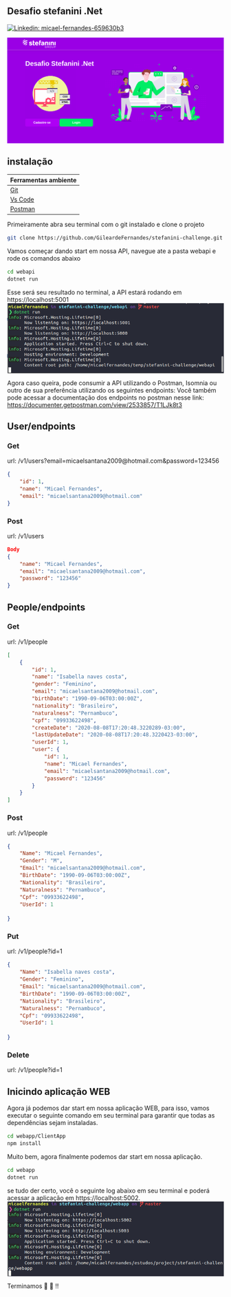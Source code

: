 <h2>Desafio stefanini .Net</h2>

[![Linkedin: micael-fernandes-659630b3](https://img.shields.io/badge/-micaelfernandes-blue?style=flat-square&logo=Linkedin&logoColor=white&link=https://www.linkedin.com/in/micael-fernandes-659630b3/)](https://www.linkedin.com/in/micael-fernandes-659630b3/)

<img align='center' src="https://github.com/GileardeFernandes/stefanini-challenge/blob/master/assets/home-web.png" >


## instalação

| Ferramentas ambiente                               |
| ---------------------------------------------------|
|<a href="https://git-scm.com/">Git</a>              |
|<a href="https://code.visualstudio.com/">Vs Code</a>|
|<a href="https://www.postman.com/">Postman</a>      |


Primeiramente abra seu terminal com o git instalado e clone o projeto

```sh
git clone https://github.com/GileardeFernandes/stefanini-challenge.git
```
Vamos começar dando start em nossa API, navegue ate a pasta webapi e rode os comandos abaixo

```sh
cd webapi
dotnet run
```
Esse será seu resultado no terminal, a API estará rodando em https://localhost:5001
<img align='center' src="https://github.com/GileardeFernandes/stefanini-challenge/blob/master/assets/log-api.png" >




Agora caso queira, pode consumir a API utilizando o Postman, Isomnia ou outro de sua preferência utilizando os seguintes endpoints:
Você também pode acessar a documentação dos endpoints no postman nesse link: https://documenter.getpostman.com/view/2533857/T1LJk8t3

## User/endpoints

<h3>Get</h3> 
url: /v1/users?email=micaelsantana2009@hotmail.com&password=123456

```json
{
    "id": 1,
    "name": "Micael Fernandes",
    "email": "micaelsantana2009@hotmail.com"
}
```

<h3>Post</h3> 
url: /v1/users

```json
Body
{
    "name": "Micael Fernandes",
    "email": "micaelsantana2009@hotmail.com",
    "password": "123456"
}
```

## People/endpoints

<h3>Get</h3>
url: /v1/people

```json
[
    {
        "id": 1,
        "name": "Isabella naves costa",
        "gender": "Feminino",
        "email": "micaelsantana2009@hotmail.com",
        "birthDate": "1990-09-06T03:00:00Z",
        "nationality": "Brasileiro",
        "naturalness": "Pernambuco",
        "cpf": "09933622498",
        "createDate": "2020-08-08T17:20:48.3220289-03:00",
        "lastUpdateDate": "2020-08-08T17:20:48.3220423-03:00",
        "userId": 1,
        "user": {
            "id": 1,
            "name": "Micael Fernandes",
            "email": "micaelsantana2009@hotmail.com",
            "password": "123456"
        }
    }
]
```

<h3>Post</h3>
url: /v1/people

```json
{
    "Name": "Micael Fernandes",
    "Gender": "M",
    "Email": "micaelsantana2009@hotmail.com",
    "BirthDate": "1990-09-06T03:00:00Z",
    "Nationality": "Brasileiro",
    "Naturalness": "Pernambuco",
    "Cpf": "09933622498",
    "UserId": 1

}
```

<h3>Put</h3>
url: /v1/people?id=1

```json
{
    "Name": "Isabella naves costa",
    "Gender": "Feminino",
    "Email": "micaelsantana2009@hotmail.com",
    "BirthDate": "1990-09-06T03:00:00Z",
    "Nationality": "Brasileiro",
    "Naturalness": "Pernambuco",
    "Cpf": "09933622498",
    "UserId": 1

}
```

<h3>Delete</h3>
url: /v1/people?id=1



## Inicindo aplicação WEB

Agora já podemos dar start em nossa aplicação WEB, para isso, vamos executar o seguinte comando em seu terminal para garantir que todas as dependências sejam instaladas.

```sh
cd webapp/ClientApp 
npm install
```

Muito bem, agora finalmente podemos dar start em nossa aplicação.

```sh
cd webapp
dotnet run
```

se tudo der certo, você o seguinte log abaixo em seu terminal e poderá acessar a aplicação em https://localhost:5002.
<img align='center' src="https://github.com/GileardeFernandes/stefanini-challenge/blob/master/assets/log-appweb.png" >


Terminamos 🚀 :wave: !!










